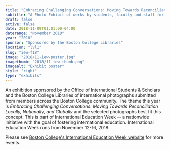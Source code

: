 ```yaml
---
title: "Embracing Challenging Conversations: Moving Towards Reconciliation Locally, Nationally, and Globally"
subtitle: "A Photo Exhibit of works by students, faculty and staff for International Education Week"
draft: false
active: false
date: 2018-11-09T01:01:00-04:00
daterange: "November 2018"
year: "2018"
sponsor: "Sponsored by the Boston College Libraries"
location: "lvl1"
slug: "iew-f18"
image: "2018/11-iew-poster.jpg"
imagethumb: "2018/11-iew-thumb.png"
imagealt: "Exhibit poster"
style: "right"
type: "exhibits"
---
```


An exhibition sponsored by the Office of International Students & Scholars and the Boston College Libraries of international photographs submitted from members across the Boston College community. The theme this year is <em>Embracing Challenging Conversations: Moving Towards Reconciliation Locally, Nationally, and Globally</em> and the selected photographs best fit this concept. This is part of International Education Week -- a nationwide initiative with the goal of fostering international education. International Education Week runs from November 12-16, 2018.

Please see <a href="https://www.bc.edu/offices/international/events/iew">Boston College's International Education Week website</a> for more events.
